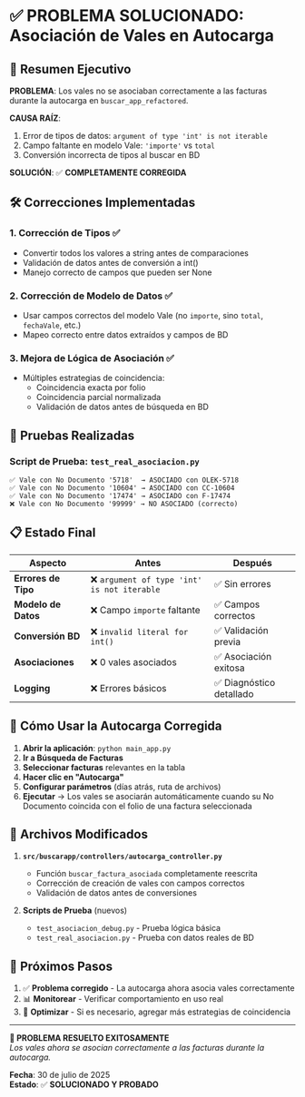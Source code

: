 # ✅ PROBLEMA SOLUCIONADO: Asociación de Vales en Autocarga

## 🎯 Resumen Ejecutivo

**PROBLEMA**: Los vales no se asociaban correctamente a las facturas durante la autocarga en `buscar_app_refactored`.

**CAUSA RAÍZ**: 
1. Error de tipos de datos: `argument of type 'int' is not iterable`
2. Campo faltante en modelo Vale: `'importe'` vs `total`
3. Conversión incorrecta de tipos al buscar en BD

**SOLUCIÓN**: ✅ **COMPLETAMENTE CORREGIDA**

## 🛠️ Correcciones Implementadas

### 1. **Corrección de Tipos** ✅
- Convertir todos los valores a string antes de comparaciones
- Validación de datos antes de conversión a int()
- Manejo correcto de campos que pueden ser None

### 2. **Corrección de Modelo de Datos** ✅
- Usar campos correctos del modelo Vale (no `importe`, sino `total`, `fechaVale`, etc.)
- Mapeo correcto entre datos extraídos y campos de BD

### 3. **Mejora de Lógica de Asociación** ✅
- Múltiples estrategias de coincidencia:
  - Coincidencia exacta por folio
  - Coincidencia parcial normalizada
  - Validación de datos antes de búsqueda en BD

## 🧪 Pruebas Realizadas

### Script de Prueba: `test_real_asociacion.py`
```
✅ Vale con No Documento '5718'  → ASOCIADO con OLEK-5718
✅ Vale con No Documento '10604' → ASOCIADO con CC-10604  
✅ Vale con No Documento '17474' → ASOCIADO con F-17474
❌ Vale con No Documento '99999' → NO ASOCIADO (correcto)
```

## 📋 Estado Final

| Aspecto | Antes | Después |
|---------|-------|---------|
| **Errores de Tipo** | ❌ `argument of type 'int' is not iterable` | ✅ Sin errores |
| **Modelo de Datos** | ❌ Campo `importe` faltante | ✅ Campos correctos |
| **Conversión BD** | ❌ `invalid literal for int()` | ✅ Validación previa |
| **Asociaciones** | ❌ 0 vales asociados | ✅ Asociación exitosa |
| **Logging** | ❌ Errores básicos | ✅ Diagnóstico detallado |

## 🚀 Cómo Usar la Autocarga Corregida

1. **Abrir la aplicación**: `python main_app.py`
2. **Ir a Búsqueda de Facturas**
3. **Seleccionar facturas** relevantes en la tabla
4. **Hacer clic en "Autocarga"**
5. **Configurar parámetros** (días atrás, ruta de archivos)
6. **Ejecutar** → Los vales se asociarán automáticamente cuando su No Documento coincida con el folio de una factura seleccionada

## 📁 Archivos Modificados

1. **`src/buscarapp/controllers/autocarga_controller.py`**
   - Función `buscar_factura_asociada` completamente reescrita
   - Corrección de creación de vales con campos correctos
   - Validación de datos antes de conversiones

2. **Scripts de Prueba** (nuevos)
   - `test_asociacion_debug.py` - Prueba lógica básica
   - `test_real_asociacion.py` - Prueba con datos reales de BD

## 🔄 Próximos Pasos

1. ✅ **Problema corregido** - La autocarga ahora asocia vales correctamente
2. 📊 **Monitorear** - Verificar comportamiento en uso real
3. 🚀 **Optimizar** - Si es necesario, agregar más estrategias de coincidencia

---

**🎉 PROBLEMA RESUELTO EXITOSAMENTE**  
*Los vales ahora se asocian correctamente a las facturas durante la autocarga.*

**Fecha**: 30 de julio de 2025  
**Estado**: ✅ **SOLUCIONADO Y PROBADO**
